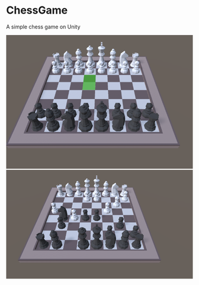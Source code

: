 # ChessGame
 A simple chess game on Unity

<img src="screenshots/screen1.png" />
<img src="screenshots/screen2.png" />